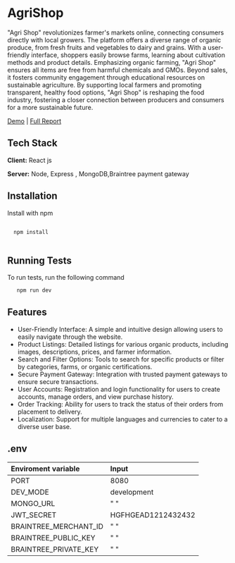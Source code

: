 
# AgriShop

"Agri Shop" revolutionizes farmer's markets online, connecting consumers directly with local growers. The platform offers a diverse range of organic produce, from fresh fruits and vegetables to dairy and grains. With a user-friendly interface, shoppers easily browse farms, learning about cultivation methods and product details. Emphasizing organic farming, "Agri Shop" ensures all items are free from harmful chemicals and GMOs. Beyond sales, it fosters community engagement through educational resources on sustainable agriculture. By supporting local farmers and promoting transparent, healthy food options, "Agri Shop" is reshaping the food industry, fostering a closer connection between producers and consumers for a more sustainable future.

[Demo](https://agrishop.onrender.com/)  |
[Full Report](https://agrishop-report.tiiny.site/)




## Tech Stack

**Client:**  React js

**Server:** Node, Express , MongoDB,Braintree payment gateway


## Installation

Install  with npm

```bash

  npm install 
  
```
    
## Running Tests

To run tests, run the following command

```bash
   npm run dev
```


## Features

- User-Friendly Interface: A simple and intuitive design allowing users to easily navigate through the website.
- Product Listings: Detailed listings for various organic products, including images, descriptions, prices, and farmer information.
- Search and Filter Options: Tools to search for specific products or filter by categories, farms, or organic certifications.
- Secure Payment Gateway: Integration with trusted payment gateways to ensure secure transactions.
- User Accounts: Registration and login functionality for users to create accounts, manage orders, and view purchase history.
- Order Tracking: Ability for users to track the status of their orders from placement to delivery.
- Localization: Support for multiple languages and currencies to cater to a diverse user base.
## .env

| Enviroment variable | Input     |
| :-------- | :------- | 
| PORT | 8080 | 
| DEV_MODE | development |
| MONGO_URL | " " |
| JWT_SECRET | HGFHGEAD1212432432 | 
| BRAINTREE_MERCHANT_ID | " " | 
| BRAINTREE_PUBLIC_KEY | " " |
| BRAINTREE_PRIVATE_KEY | " " |

